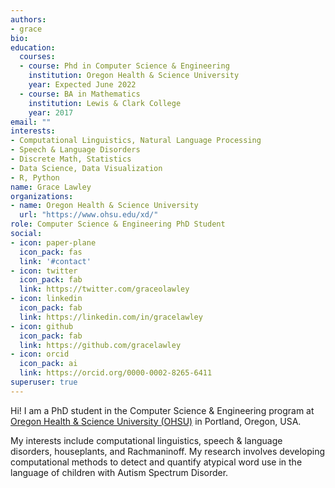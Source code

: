 ```yaml
---
authors:
- grace
bio:
education:
  courses:
  - course: Phd in Computer Science & Engineering
    institution: Oregon Health & Science University
    year: Expected June 2022
  - course: BA in Mathematics
    institution: Lewis & Clark College
    year: 2017
email: ""
interests:
- Computational Linguistics, Natural Language Processing
- Speech & Language Disorders
- Discrete Math, Statistics
- Data Science, Data Visualization
- R, Python
name: Grace Lawley
organizations:
- name: Oregon Health & Science University
  url: "https://www.ohsu.edu/xd/"
role: Computer Science & Engineering PhD Student
social:
- icon: paper-plane
  icon_pack: fas
  link: '#contact'
- icon: twitter
  icon_pack: fab
  link: https://twitter.com/graceolawley
- icon: linkedin
  icon_pack: fab
  link: https://linkedin.com/in/gracelawley
- icon: github
  icon_pack: fab
  link: https://github.com/gracelawley
- icon: orcid
  icon_pack: ai
  link: https://orcid.org/0000-0002-8265-6411
superuser: true
---
```


Hi! I am a PhD student in the Computer Science & Engineering program at [Oregon Health & Science University (OHSU)](https://www.ohsu.edu/xd/) in Portland, Oregon, USA.

My interests include computational linguistics, speech & language disorders, houseplants, and Rachmaninoff. My research involves developing computational methods to detect and quantify atypical word use in the language of children with Autism Spectrum Disorder. 


